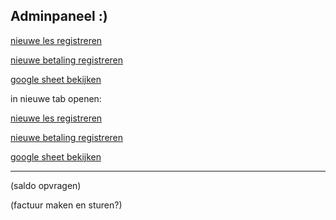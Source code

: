 ## Adminpaneel :)

[nieuwe les registreren](https://docs.google.com/forms/d/e/1FAIpQLSdljM0T3hZo5lRM7SJDArHLTEgwUjFUok8O7PsEi9tNiL8xPA/viewform?usp=pp_url)

[nieuwe betaling registreren](https://docs.google.com/forms/d/e/1FAIpQLSfWwa8EWsVsiwCwypZBg1ACNc9P92zTph3GwcUE3TqkiIMT4Q/viewform?usp=pp_url)

[google sheet bekijken](https://docs.google.com/spreadsheets/d/1qMvu6Yz0MpJXyfdxcVumYOcz-GB1E1QJjI9lgP94t2Y/edit?usp=sharing)

in nieuwe tab openen:

<a href="https://docs.google.com/forms/d/e/1FAIpQLSdljM0T3hZo5lRM7SJDArHLTEgwUjFUok8O7PsEi9tNiL8xPA/viewform?usp=pp_url" target="_blank" rel="noopener noreferrer">nieuwe les registreren</a>

<a href="https://docs.google.com/forms/d/e/1FAIpQLSfWwa8EWsVsiwCwypZBg1ACNc9P92zTph3GwcUE3TqkiIMT4Q/viewform?usp=pp_url" target="_blank" rel="noopener noreferrer">nieuwe betaling registreren</a>

<a href="https://docs.google.com/spreadsheets/d/1qMvu6Yz0MpJXyfdxcVumYOcz-GB1E1QJjI9lgP94t2Y/edit?usp=sharing" target="_blank" rel="noopener noreferrer">google sheet bekijken</a>

---


(saldo opvragen)

(factuur maken en sturen?)
